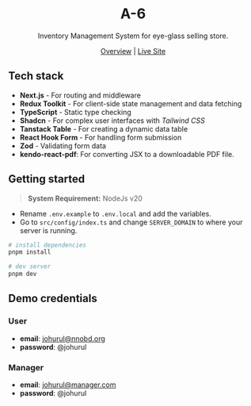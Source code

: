 <h1 align="center">
  A-6
</h1>

<p align="center">
 Inventory Management System for eye-glass selling store.
</p>

<div align="center">
  <a href="./NOTES.md">Overview</a>
  |
  <a href="https://a-6-by-johurul.vercel.app/" target="_blank">Live Site</a>
</div>

## Tech stack
- **Next.js** - For routing and middleware
- **Redux Toolkit** - For client-side state management and data fetching
- **TypeScript** - Static type checking
- **Shadcn** - For complex user interfaces with *Tailwind CSS*
- **Tanstack Table** - For creating a dynamic data table
- **React Hook Form** - For handling form submission
- **Zod** - Validating form data
- **kendo-react-pdf**: For converting JSX to a downloadable PDF file.

## Getting started
> **System Requirement:** NodeJs v20

- Rename `.env.example` to `.env.local` and add the variables.
- Go to `src/config/index.ts` and change `SERVER_DOMAIN` to where your server is running.


```bash
# install dependencies
pnpm install

# dev server
pnpm dev
```

## Demo credentials

### User
  - **email**: johurul@nnobd.org
  - **password**: @johurul

### Manager
  - **email**: johurul@manager.com
  - **password**: @johurul